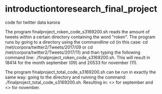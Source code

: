# introductiontoresearch_final_project
code for twitter data karora


The program finalproject_roken_code_s3169200.sh reads the amount of tweets within a certain directory containing the word "roken". The program runs by going to a directory using the commandline cd <rootmap> (in this case: cd /net/corpora/twitter2/Tweets/2017/09 or cd /net/corpora/twitter2/Tweets/2017/11) and than typing the following command line: ./finalproject_roken_code_s3169200.sh. This will result in 18414 for the month september (09) and 20533 for november (11).
  
  The program finalproject_total_code_s3169200.sh can be run in exactly the same way: going to the directory and running the command: ./finalproject_total_code_s3169200.sh. Resulting in: <>  for september and <> for november.
